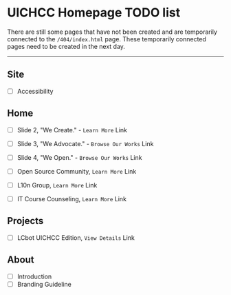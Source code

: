 # UICHCC Homepage TODO list

There are still some pages that have not been created and are temporarily connected to the `/404/index.html` page. These temporarily connected pages need to be created in the next day.

--------
## Site
- [ ] Accessibility

## Home
- [ ] Slide 2, "We Create." - `Learn More` Link
- [ ] Slide 3, "We Advocate." - `Browse Our Works` Link
- [ ] Slide 4, "We Open." - `Browse Our Works` Link

- [ ] Open Source Community, `Learn More` Link
- [ ] L10n Group, `Learn More` Link
- [ ] IT Course Counseling, `Learn More` Link

## Projects
- [ ] LCbot UICHCC Edition, `View Details` Link

## About
- [ ] Introduction
- [ ] Branding Guideline
